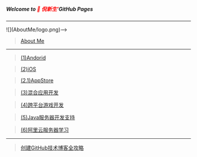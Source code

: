 ##### Welcome to <span style="color:red"> 🍎 倪新生'</span>GitHub Pages
---

<!-->![](AboutMe/logo.png)-->

>[About Me](AboutMe/nixinsheng.md)

---

>[(1)Andorid](Android/Android.md)

>[(2)iOS](iOS/iOS.md)

>[(2.1)AppStore](AppStore/版本记录.md)

>[(3)混合应用开发](hybridApp/hybridApp.md)

>[(4)跨平台游戏开发](Game/cocos.md)

>[(5)Java服务器开发支持](JavaServer/JavaServer.md)

>[(6)阿里云服务器学习](aliECS/阿里云服务器学习.md)

---

>[创建GitHub技术博客全攻略](http://blog.csdn.net/renfufei/article/details/37725057/)
